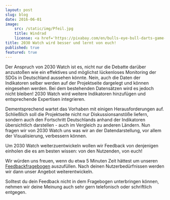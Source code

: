 ```yaml
---
layout: post
slug: blog
date: 2016-06-01
image: 
    src: /static/img/Pfeil.jpg
    title: Windrad
    license: <a href='https://pixabay.com/en/bulls-eye-bull-darts-game-win-1044725/'>CCO</a>
title: 2030 Watch wird besser und lernt von euch!
published: true
featured: true
---
```

Der Anspruch von 2030 Watch ist es, nicht nur die Debatte darüber
anzustoßen wie ein effektives und möglichst lückenloses Monitoring der
SDGs in Deutschland aussehen könnte. Nein, auch die Daten der
Indikatoren selber werden auf der Projektseite dargelegt und können
eingesehen werden. Bei dem bestehenden Datensätzen wird es jedoch nicht bleiben! 2030 Watch wird weitere
Indikatoren hinzufügen und entsprechende Expertisen integrieren.

Dementsprechend wartet das Vorhaben mit einigen Herausforderungen auf.
Schließlich soll die Projektseite nicht nur Diskussionsanstöße liefern,
sondern auch den Fortschritt Deutschlands anhand der Indikatoren
übersichtlich darstellen - auch im Vergleich zu anderen Ländern. Nun
fragen wir von 2030 Watch uns was wir an der Datendarstellung, vor allem
der Visualisierung, verbessern können.

Um 2030 Watch weiterzuentwickeln wollen wir Feedback von denjenigen
einholen die es am besten wissen: von den Nutzenden, von euch!

Wir würden uns freuen, wenn du etwa 5 Minuten Zeit hättest um unseren
[Feedbackfragebogen](http://goo.gl/forms/8L9B3Td4eMWf0mlj2) auszufüllen.
Nach deinen Nutzerbedürfnissen werden wir dann unser Angebot
weiterentwickeln.

Solltest du dein Feedback nicht in dem Fragebogen unterbringen können,
nehmen wir deine Meinung auch sehr gern telefonisch oder schriftlich
entgegen.
